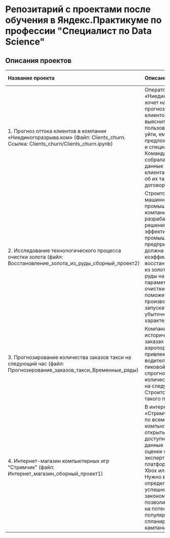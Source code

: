 # Репозитарий с проектами после обучения в Яндекс.Практикуме по профессии "Специалист по Data Science"



## Описания проектов

| Название проекта | Описание | Используемые библиотеки | 
| :---------------------- | :---------------------- | :---------------------- |
| 1. Прогноз оттока клиентов в компании «Ниединогоразрыва.ком» (Файл: Clients_churn. Ссылка: Clients_churn/Clients_churn.ipynb) |  Оператор связи «Ниединогоразрыва.ком» хочет научиться прогнозировать отток клиентов. Если выяснится, что пользователь планирует уйти, ему будут предложены промокоды и специальные условия. Команда оператора собрала персональные данные о некоторых клиентах, информацию об их тарифах и договорах. | Python, Pandas, Seaborn, Matplotlib, NumPy, Phik, Scikit-learn исследовательский анализ данных |
| 2. Исследование технологического процесса очистки золота (файл: Восстановление_золота_из_руды_сборный_проект2) |  Строится модель машинного обучения для промышленной компании, разрабатывающая решения для эффективной работы промышленных предприятий. Модель должна предсказать коэффициент восстановления золота из золотосодержащей руды на основе данных с параметрами добычи и очистки. Модель поможет оптимизировать производство, чтобы не запускать предприятие с убыточными характеристиками. | Python, Pandas, Matplotlib, NumPy, Scikit-learn исследовательский анализ данных |
| 3. Прогнозирование количества заказов такси на следующий час (файл: Прогнозирование_заказов_такси_Временные_ряды) | Компания такси собрала исторические данные о заказах такси в аэропортах. Чтобы привлекать больше водителей в период пиковой нагрузки, нужно спрогнозировать количество заказов такси на следующий час. Строится модель для такого предсказания. | Python, Pandas, Lightgbm, Matplotlib, NumPy, Catboost, Scikit-learn исследовательский анализ данных |
| 4. Интернет-магазин компьютерных игр "Стримчик" (файл: Интернет_магазин_сборный_проект1) |  В интернет-магазине «Стримчик» продаются по всему миру компьютерные игры. Из открытых источников доступны исторические данные о продажах игр, оценки пользователей и экспертов, жанры и платформы (например, Xbox или PlayStation). Нужно выявить определяющие успешность игры закономерности. Это позволит сделать ставку на потенциально популярный продукт и спланировать рекламные кампании. | Python, Pandas, Matplotlib, NumPy, Scikit-learn исследовательский анализ данных |
